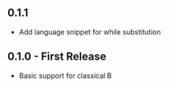 ## 0.1.1
* Add language snippet for while substitution

## 0.1.0 - First Release
* Basic support for classical B
